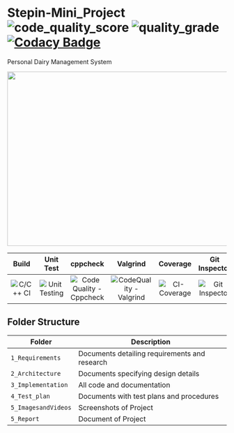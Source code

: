 # Stepin-Mini_Project  ![code_quality_score](https://www.code-inspector.com/project/27558/status/svg)  ![quality_grade](https://www.code-inspector.com/project/27558/score/svg) [![Codacy Badge](https://app.codacy.com/project/badge/Grade/df7960ac34194273a114096d5b844dbc)](https://www.codacy.com/gh/karthikg49/stepin-mini_project/dashboard?utm_source=github.com&amp;utm_medium=referral&amp;utm_content=karthikg49/stepin-mini_project&amp;utm_campaign=Badge_Grade)
Personal Dairy Management System

<img src="https://slideplayer.com/slide/3345356/12/images/6/Diary+Management+Software.jpg" width=800 height=400>

|Build|Unit Test|cppcheck|Valgrind|Coverage|Git Inspector|
|:--:|:--:|:--:|:--:|:--:|:--:|
|![C/C++ CI](https://github.com/nirugantishaikshavali/N.shaikshavali_stepin_Calculator/actions/workflows/c-build.yml/badge.svg)|![Unit Testing](https://github.com/nirugantishaikshavali/N.shaikshavali_stepin_Calculator/actions/workflows/unit-test.yml/badge.svg)|![Code Quality - Cppcheck](https://github.com/nirugantishaikshavali/N.shaikshavali_stepin_Calculator/actions/workflows/cppcheck.yml/badge.svg)|![CodeQuality - Valgrind](https://github.com/nirugantishaikshavali/N.shaikshavali_stepin_Calculator/actions/workflows/Valgrind.yml/badge.svg)|![CI-Coverage](https://github.com/nirugantishaikshavali/N.shaikshavali_stepin_Calculator/actions/workflows/gcov.yml/badge.svg)|![Git Inspector](https://github.com/nirugantishaikshavali/N.shaikshavali_stepin_Calculator/actions/workflows/gitinspector.yml/badge.svg)|
## Folder Structure
|Folder             | Description |
|-------------------| -----------------------------------------|
| `1_Requirements`   | Documents detailing requirements and research|
| `2_Architecture`         | Documents specifying design details|
| `3_Implementation` | All code and documentation|
| `4_Test_plan`      | Documents with test plans and procedures|
| `5_ImagesandVideos`      | Screenshots of Project|
| `5_Report`      | Document of Project|
